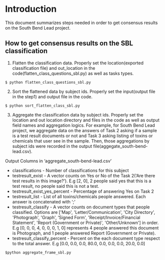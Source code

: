 # Introduction
This document summarizes steps needed in order to get consensus results on the South Bend Lead project.

## How to get consensus results on the SBL classification

1) Flatten the classification data. Properly set the location(exported classification file) and out_location in the code(flatten_class_questions_sbl.py) as well as tasks types.

```
$ python flatten_class_questions_sbl.py
```

2) Sort the flattened data by subject ids. Properly set the input(output file in the step1) and output file in the code.

```
$ python sort_flatten_class_sbl.py
```

3) Aggregate the classification data by subject ids. Properly set the location and out location directory and files in the code as well as output field names and aggregation logics.
For example, for South Bend Lead project, we aggregate data on the answers of Task 2 asking if a sample is a test result documents or not and Task 3 asking listing of toxins or chemicals that user see in the sample. Then, those aggregations by subject ids were recorded in the output file(aggegate_south-bend-lead.csv).

Output Columns in ‘aggregate_south-bend-lead.csv’
* classifications - Number of classifications for this subject
* testresult_exist - A vector counts on Yes or No of the Task 2(‘Are there test results in this image?’). E.g [2, 0], 2 people said yes that this is a test result, no people said this is not a test.
* testresult_exist_yes_percent - Percentage of answering Yes on Task 2
* testresult_list - List of all toxins/chemicals people answered. Each answer is concatenated with ‘;’
* testresult_classify - A vector counts on document types that people classified. Options are ['Map', 'Letter/Communication', 'City Directory', 'Photograph', 'Graph', ‘Signed Form', 'Receipt/Invoice/Financial Statement', 'Report (Government or Private)', 'Other/Unknown'] in order. E.g [0, 0, 0, 4, 0, 0, 0, 1, 0] represents 4 people answered this document is Photograph, and 1 people answered Report (Government or Private).
* testresult_classify_percent - Percent on the each document type respect to the total answer. E.g [0.0, 0.0, 0.0, 80.0, 0.0, 0.0, 0.0, 20.0, 0.0]

```
$python aggregate_frame_sbl.py
```
